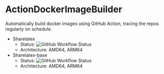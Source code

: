# ActionDockerImageBuilder
Automatically build docker images using GitHub Action, tracing the repos regularly on schedule.
- Sharelatex 
  - Status: ![GitHub Workflow Status](https://img.shields.io/github/workflow/status/LiuLiujie/ActionDockerImageBuilder/Overleaf%20Image%20Auto%20Builder)
  - Architecture: AMD64, ARM64
- Sharelatex-base 
  - Status: ![GitHub Workflow Status](https://img.shields.io/github/workflow/status/LiuLiujie/ActionDockerImageBuilder/Overleaf%20Image%20Auto%20Builder)
  - Architecture: AMD64, ARM64
